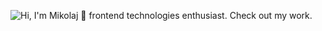![Hi, I'm Mikolaj 👋 frontend technologies enthusiast. Check out my work.](https://github.com/mikkio-j/mikkio-j/raw/master/git-page.gif)


